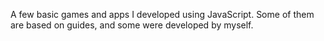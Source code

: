 A few basic games and apps I developed using JavaScript.
Some of them are based on guides, and some were developed by myself.
